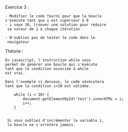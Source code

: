 Exercice 3 :

    - Modifier le code fourni pour que la boucle 
    s'éxécute tant que i est supérieur à 0
    - i vaux 20, trouver une solution pour réduire
     sa valeur de 1 à chaque itération

    - N'oubliez pas de tester le code dans le
     navigateur


Théorie :

    En javascript, l'instruction while vous
    permet de générer une boucle qui s'éxécute 
    tant que la condition associée à while
    est vrai.

    Dans l'exemple ci dessous, le code séxécutera 
    tant que la condition i<10 est validée.

        while (i < 10) {
            document.getElementById('test').innerHTML = i;
            i++;
        }


     Si vous oubliez d'incrémenter la variable i,
     la boucle ne s'arretera jamais.







